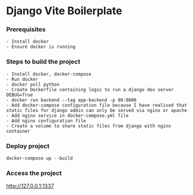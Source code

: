 # Django Vite Boilerplate

### Prerequisites

```
- Install docker
- Ensure docker is running
```

### Steps to build the project

```
- Install docker, docker-compose
- Run docker
- docker pull python
- Create Dockerfile containing logic to run a django dev server DEBUG=True
- docker run backend --tag app-backend -p 80:8000 
- Add docker-compose configuration file because I have realised that static files for django admin can only be served via nginx or apache
- Add nginx service in docker-compose.yml file
- Add nginx configuration file
- Create a volume to share static files from django with nginx container

```

### Deploy project

```
docker-compose up --build
```

### Access the project
http://127.0.0.1:1337